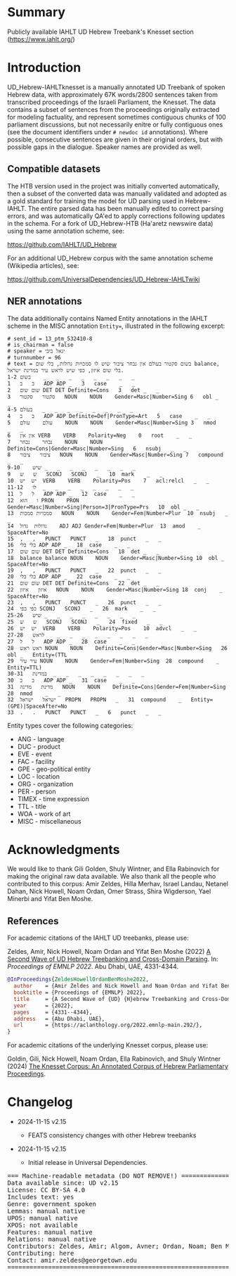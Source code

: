 # Summary

Publicly available IAHLT UD Hebrew Treebank's Knesset section (https://www.iahlt.org/)

# Introduction

UD_Hebrew-IAHLTknesset is a manually annotated UD Treebank of spoken Hebrew data, with approximately 67K words/2800 sentences taken from transcribed proceedings of the Israeli Parliament, the Knesset. The data contains a subset of sentences from the proceedings originally extracted for modeling factuality, and represent sometimes contiguous chunks of 100 parliament discussions, but not necessarily enitre or fully contiguous ones (see the document identifiers under `# newdoc id` annotations). Where possible, consecutive sentences are given in their original orders, but with possible gaps in the dialogue. Speaker names are provided as well.

## Compatible datasets

The HTB version used in the project was initially converted automatically, then a subset of the converted data was manually validated and adopted as a gold standard for training the model for UD parsing used in Hebrew-IAHLT. The entire parsed data has been manually edited to correct parsing errors, and was automatically QA'ed to apply corrections following updates in the schema. For a fork of UD_Hebrew-HTB (Ha'aretz newswire data) using the same annotation scheme, see:

https://github.com/IAHLT/UD_Hebrew

For an additional UD_Hebrew corpus with the same annotation scheme (Wikipedia articles), see:

https://github.com/UniversalDependencies/UD_Hebrew-IAHLTwiki

## NER annotations

The data additionally contains Named Entity annotations in the IAHLT scheme in the MISC annotation `Entity=`, illustrated in the following excerpt:

```CoNLL-U
# sent_id = 13_ptm_532410-8
# is_chairman = false
# speaker = יגאל ביבי
# turnnumber = 96
# text = בשום סקטור בעולם אין נבחר ציבור שיש לו סמכויות גדולות, בלי שום balance, בלי שום איזון, כפי שיש לראש עיר במדינת ישראל.
1-2	בשום	_	_	_	_	_	_	_	_
1	ב	ב	ADP	ADP	_	3	case	_	_
2	שום	שום	DET	DET	Definite=Cons	3	det	_	_
3	סקטור	סקטור	NOUN	NOUN	Gender=Masc|Number=Sing	6	obl	_	_
4-5	בעולם	_	_	_	_	_	_	_	_
4	ב	ב	ADP	ADP	Definite=Def|PronType=Art	5	case	_	_
5	עולם	עולם	NOUN	NOUN	Gender=Masc|Number=Sing	3	nmod	_	_
6	אין	אין	VERB	VERB	Polarity=Neg	0	root	_	_
7	נבחר	נבחר	NOUN	NOUN	Definite=Cons|Gender=Masc|Number=Sing	6	nsubj	_	_
8	ציבור	ציבור	NOUN	NOUN	Gender=Masc|Number=Sing	7	compound	_	_
9-10	שיש	_	_	_	_	_	_	_	_
9	ש	ש	SCONJ	SCONJ	_	10	mark	_	_
10	יש	יש	VERB	VERB	Polarity=Pos	7	acl:relcl	_	_
11-12	לו	_	_	_	_	_	_	_	_
11	ל	ל	ADP	ADP	_	12	case	_	_
12	ו	הוא	PRON	PRON	Gender=Masc|Number=Sing|Person=3|PronType=Prs	10	obl	_	_
13	סמכויות	סמכות	NOUN	NOUN	Gender=Fem|Number=Plur	10	nsubj	_	_
14	גדולות	גדול	ADJ	ADJ	Gender=Fem|Number=Plur	13	amod	_	SpaceAfter=No
15	,	,	PUNCT	PUNCT	_	18	punct	_	_
16	בלי	בלי	ADP	ADP	_	18	case	_	_
17	שום	שום	DET	DET	Definite=Cons	18	det	_	_
18	balance	balance	NOUN	NOUN	Gender=Masc|Number=Sing	10	obl	_	SpaceAfter=No
19	,	,	PUNCT	PUNCT	_	22	punct	_	_
20	בלי	בלי	ADP	ADP	_	22	case	_	_
21	שום	שום	DET	DET	Definite=Cons	22	det	_	_
22	איזון	איזון	NOUN	NOUN	Gender=Masc|Number=Sing	18	conj	_	SpaceAfter=No
23	,	,	PUNCT	PUNCT	_	26	punct	_	_
24	כפי	כפי	SCONJ	SCONJ	_	26	mark	_	_
25-26	שיש	_	_	_	_	_	_	_	_
25	ש	ש	SCONJ	SCONJ	_	24	fixed	_	_
26	יש	יש	VERB	VERB	Polarity=Pos	10	advcl	_	_
27-28	לראש	_	_	_	_	_	_	_	_
27	ל	ל	ADP	ADP	_	28	case	_	_
28	ראש	ראש	NOUN	NOUN	Definite=Cons|Gender=Masc|Number=Sing	26	obl	_	Entity=(TTL
29	עיר	עיר	NOUN	NOUN	Gender=Fem|Number=Sing	28	compound	_	Entity=TTL)
30-31	במדינת	_	_	_	_	_	_	_	_
30	ב	ב	ADP	ADP	_	31	case	_	_
31	מדינת	מדינה	NOUN	NOUN	Definite=Cons|Gender=Fem|Number=Sing	28	nmod	_	_
32	ישראל	ישראל	PROPN	PROPN	_	31	compound	_	Entity=(GPE)|SpaceAfter=No
33	.	.	PUNCT	PUNCT	_	6	punct	_	_
```
Entity types cover the following categories:

  * ANG - language 
  * DUC - product 
  * EVE - event 
  * FAC - facility 
  * GPE - geo-political entity 
  * LOC - location 
  * ORG - organization 
  * PER - person 
  * TIMEX - time expression 
  * TTL - title
  * WOA - work of art 
  * MISC - miscellaneous 

# Acknowledgments

We would like to thank Gili Golden, Shuly Wintner, and Ella Rabinovich for making the original raw data available. We also thank all the people who contributed to this corpus: Amir Zeldes, Hilla Merhav, Israel Landau, Netanel Dahan, Nick Howell, Noam Ordan, Omer Strass, Shira Wigderson, Yael Minerbi and Yifat Ben Moshe.

## References

For academic citations of the IAHLT UD treebanks, please use:

Zeldes, Amir, Nick Howell, Noam Ordan and Yifat Ben Moshe (2022) [A Second Wave of UD Hebrew Treebanking and Cross-Domain Parsing](https://arxiv.org/abs/2210.07873). In: *Proceedings of EMNLP 2022*. Abu Dhabi, UAE, 4331-4344.

```bibtex
@InProceedings{ZeldesHowellOrdanBenMoshe2022,
  author    = {Amir Zeldes and Nick Howell and Noam Ordan and Yifat Ben Moshe},
  booktitle = {Proceedings of {EMNLP} 2022},
  title     = {A Second Wave of {UD} {H}ebrew Treebanking and Cross-Domain Parsing},
  year      = {2022},
  pages     = {4331--4344},
  address   = {Abu Dhabi, UAE},
  url       = {https://aclanthology.org/2022.emnlp-main.292/},
}
```

For academic citations of the underlying Knesset corpus, please use:

Goldin, Gili, Nick Howell, Noam Ordan, Ella Rabinovich, and Shuly Wintner (2024) [The Knesset Corpus: An Annotated Corpus of Hebrew Parliamentary Proceedings](https://arxiv.org/abs/2405.18115).



# Changelog

* 2024-11-15 v2.15
  * FEATS consistency changes with other Hebrew treebanks

* 2024-11-15 v2.15
  * Initial release in Universal Dependencies.


<pre>
=== Machine-readable metadata (DO NOT REMOVE!) ================================
Data available since: UD v2.15
License: CC BY-SA 4.0
Includes text: yes
Genre: government spoken
Lemmas: manual native
UPOS: manual native
XPOS: not available
Features: manual native
Relations: manual native
Contributors: Zeldes, Amir; Algom, Avner; Ordan, Noam; Ben Moshe, Yifat; Howell, Nick; Wigderson, Shira; Strass, Omer; Landau, Israel; Dahan, Netanel; Minerbi, Yael; Merhav, Hilla; Kowner, Emmanuelle; Wintner, Shuli; Goldin, Gili; Rabinovhich, Ella; Gurevich, Vladimir
Contributing: here
Contact: amir.zeldes@georgetown.edu
===============================================================================
</pre>
